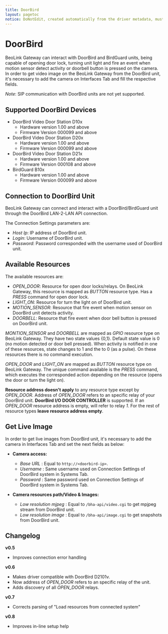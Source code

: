 ```yaml
---
title: DoorBird
layout: pagetoc
notice: DoNotEdit, created automatically from the driver metadata, must be updated on the driver itself
---
```

# DoorBird 

BeoLink Gateway can interact with DoorBird and BirdGuard units, being capable of opening door lock, turning unit light and fire an event when motion sensor detect activity or doorbell button is pressed on the camera.
In order to get video image on the BeoLink Gateway from the DoorBird unit, it's necessary to add the camera on Interfaces Tab and fill the respective fields.

*Note*: SIP communication with DoorBird units are not yet supported.

## Supported DoorBird Devices

* DoorBird Video Door Station D10x 
    * Hardware version 1.00 and above 
    * Firmware Version 000099 and above 
* DoorBird Video Door Station D20x 
    * Hardware version 1.00 and above 
    * Firmware Version 000099 and above 
* DoorBird Video Door Station D21x 
    * Hardware version 1.00 and above 
    * Firmware Version 000108 and above 
* BirdGuard B10x 
    * Hardware version 1.00 and above 
    * Firmware Version 000099 and above

## Connection to DoorBird Unit

BeoLink Gateway can connect and interact with a DoorBird/BirdGuard unit through the DoorBird LAN-2-LAN API connection.  

The Connection Settings parameters are:

* *Host Ip*: IP address of DoorBird unit.
* *Login*: Username of DoorBird unit.
* *Password*: Password corresponded with the username used of DoorBird unit.

## Available Resources

The available resources are:

* *OPEN\_DOOR*: Resource for open door locks/relays. On BeoLink Gateway, this resource is mapped as *BUTTON* resource type. Has a *PRESS* command for open door lock.
* *LIGHT\_ON*: Resource for turn the light on of DoorBird unit. 
* *MOTION\_SENSOR*: Resource that fire event when motion sensor on DoorBird unit detects activity. 
* *DOORBELL*: Resource that fire event when door bell button is pressed on DoorBird unit.

*MONTION_SENSOR* and *DOORBELL* are mapped as *GPIO* resource type on BeoLink Gateway. They have two state values {0,1}. Default state value is 0 (no motion detected or door bell pressed). When activity is notified in one of these resources, state changes to 1 and the to 0 (as a pulse). On these resources there is no command execution.

*OPEN\_DOOR* and *LIGHT\_ON* are mapped as *BUTTON* resource type on BeoLink Gateway. The unique command available is the *PRESS* command, which executes the corresponded action depending on the resource (opens the door or turn the light on).

**Resource address doesn't apply** to any resource type except by *OPEN\_DOOR*. Address of *OPEN\_DOOR* refers to an specific relay of your 
DoorBird unit. **DoorBird I/O DOOR CONTROLLER** is supported. If an *OPEN\_DOOR* resource address is empty, will refer to relay *1*. For the rest of resource types **leave resource address empty**.

## Get Live Image

In order to get live images from DoorBird unit, it's necessary to add the camera in Interfaces Tab and set the next fields as below:

* **Camera access:**

  * *Base URL* : Equal to ```http://<doorbird-ip>```.
  * *Username* : Same username used on Connection Settings of DoorBird system in Systems Tab.
  * *Password* : Same password used on Connection Settings of DoorBird system in Systems Tab.

* **Camera resources path/Video & Images:**

  * *Low resolution mjpeg* : Equal to ```/bha-api/video.cgi``` to get mpjpeg stream from DoorBird unit.
  * *Low resolution image* : Equal to ```/bha-api/image.cgi``` to get snapshots from DoorBird unit.

## Changelog

**v0.5**
  
  * Improves connection error handling

**v0.6**
  
  * Makes driver compatible with DoorBird D2101v.
  * Now address of *OPEN\_DOOR* refers to an specific relay of the unit.
  * Adds discovery of all *OPEN\_DOOR* relays.

**v0.7**
   
  * Corrects parsing of "Load resources from connected system"

**v0.8**
   
  * Improves in-line setup help

